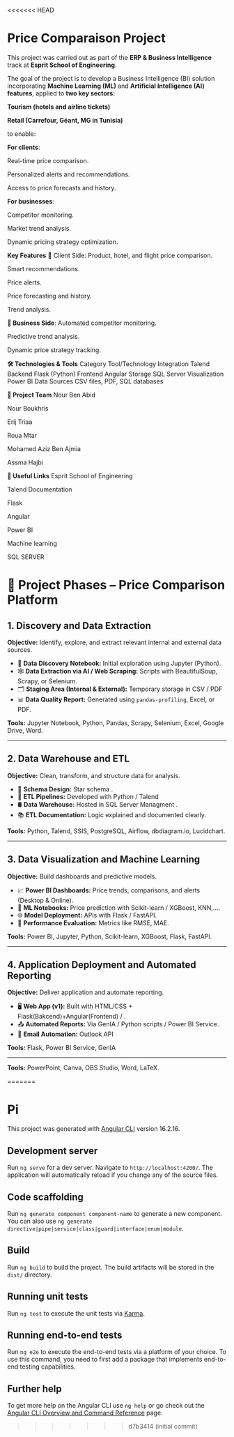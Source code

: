 <<<<<<< HEAD
# Price Comparaison Project 


This project was carried out as part of the **ERP & Business Intelligence** track at **Esprit School of Engineering**.

The goal of the project is to develop a Business Intelligence (BI) solution incorporating **Machine Learning (ML)** and **Artificial Intelligence (AI) features**, applied to **two key sectors:**

**Tourism (hotels and airline tickets)**

**Retail (Carrefour, Géant, MG in Tunisia)**

to enable:

**For clients**:

Real-time price comparison.

Personalized alerts and recommendations.

Access to price forecasts and history.

**For businesses**:

Competitor monitoring.

Market trend analysis.

Dynamic pricing strategy optimization.

**Key Features**
👤 Client Side:
Product, hotel, and flight price comparison.

Smart recommendations.

Price alerts.

Price forecasting and history.

Trend analysis.

**🏢 Business Side**:
Automated competitor monitoring.

Predictive trend analysis.

Dynamic price strategy tracking.

**🛠️ Technologies & Tools**
Category	Tool/Technology
Integration	Talend
Backend	Flask (Python)
Frontend	Angular
Storage	SQL Server
Visualization	Power BI
Data Sources	CSV files, PDF, SQL databases

**👥 Project Team**
Nour Ben Abid

Nour Boukhris

Erij Triaa

Roua Mtar

Mohamed Aziz Ben Ajmia

Assma Hajbi

**🔗 Useful Links**
Esprit School of Engineering

Talend Documentation

Flask

Angular

Power BI

Machine learning

SQL SERVER
# 🔗 Project Phases – Price Comparison Platform

## 1. Discovery and Data Extraction
**Objective:** Identify, explore, and extract relevant internal and external data sources.

- 📓 **Data Discovery Notebook:** Initial exploration using Jupyter (Python).
- 🕸️ **Data Extraction via AI / Web Scraping:** Scripts with BeautifulSoup, Scrapy, or Selenium.
- 🗂️ **Staging Area (Internal & External):** Temporary storage in CSV / PDF 
- 📊 **Data Quality Report:** Generated using `pandas-profiling`, Excel, or PDF.

**Tools:** Jupyter Notebook, Python, Pandas, Scrapy, Selenium, Excel, Google Drive, Word.

---

## 2. Data Warehouse  and ETL
**Objective:** Clean, transform, and structure data for analysis.

- 🧱 **Schema Design:** Star schema .
- 🔄 **ETL Pipelines:** Developed with Python / Talend 
- 🛢️ **Data Warehouse:** Hosted in  SQL Server Managment .
- 📚 **ETL Documentation:** Logic explained and documented clearly.

**Tools:** Python, Talend, SSIS, PostgreSQL, Airflow, dbdiagram.io, Lucidchart.

---

## 3. Data Visualization and Machine Learning
**Objective:** Build dashboards and predictive models.

- 📈 **Power BI Dashboards:** Price trends, comparisons, and alerts (Desktop & Online).
- 🤖 **ML Notebooks:** Price prediction with Scikit-learn / XGBoost, KNN,....
- 🌐 **Model Deployment:** APIs with Flask / FastAPI.
- 📏 **Performance Evaluation:** Metrics like RMSE, MAE.

**Tools:** Power BI, Jupyter, Python, Scikit-learn, XGBoost, Flask, FastAPI.

---

## 4. Application Deployment and Automated Reporting
**Objective:** Deliver application and automate reporting.

- 🖥️ **Web App (v1):** Built with HTML/CSS + Flask(Bakcend)+Angular(Frontend) / .
- 📤 **Automated Reports:** Via GenIA / Python scripts / Power BI Service.
- 📧 **Email Automation:**  Outlook API

**Tools:** Flask, Power BI Service, GenIA

---


**Tools:** PowerPoint, Canva, OBS Studio, Word, LaTeX.


=======
# Pi

This project was generated with [Angular CLI](https://github.com/angular/angular-cli) version 16.2.16.

## Development server

Run `ng serve` for a dev server. Navigate to `http://localhost:4200/`. The application will automatically reload if you change any of the source files.

## Code scaffolding

Run `ng generate component component-name` to generate a new component. You can also use `ng generate directive|pipe|service|class|guard|interface|enum|module`.

## Build

Run `ng build` to build the project. The build artifacts will be stored in the `dist/` directory.

## Running unit tests

Run `ng test` to execute the unit tests via [Karma](https://karma-runner.github.io).

## Running end-to-end tests

Run `ng e2e` to execute the end-to-end tests via a platform of your choice. To use this command, you need to first add a package that implements end-to-end testing capabilities.

## Further help

To get more help on the Angular CLI use `ng help` or go check out the [Angular CLI Overview and Command Reference](https://angular.io/cli) page.
>>>>>>> d7b3414 (initial commit)
